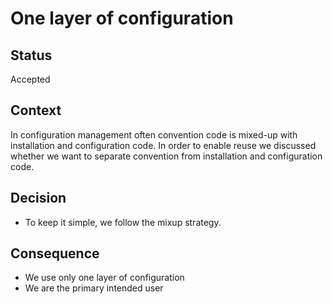 # One layer of configuration

## Status

Accepted

## Context

In configuration management often convention code is mixed-up with installation and configuration code. 
In order to enable reuse we discussed whether we want to separate convention from installation and configuration code.

## Decision

* To keep it simple, we follow the mixup strategy.
  
## Consequence

* We use only one layer of configuration
* We are the primary intended user